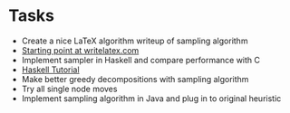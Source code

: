 # Tasks

 - Create a nice LaTeX algorithm writeup of sampling algorithm
  - [Starting point at writelatex.com](https://www.writelatex.com/1055942cnthjh#/2475098/)
 - Implement sampler in Haskell and compare performance with C
  - [Haskell Tutorial](http://www.haskell.org/haskellwiki/Haskell_Tutorial_for_C_Programmers)
 - Make better greedy decompositions with sampling algorithm
  - Try all single node moves
 - Implement sampling algorithm in Java and plug in to original heuristic
